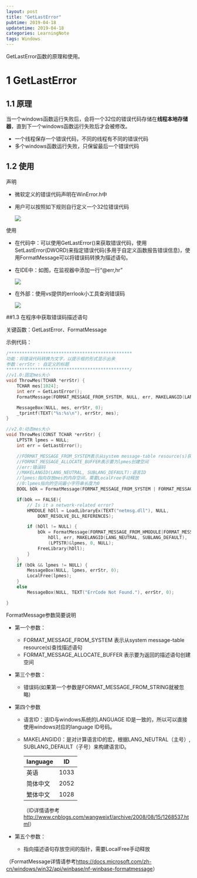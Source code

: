```yaml
---
layout: post
title: "GetLastError"
pubtime: 2019-04-18
updatetime: 2019-04-18
categories: LearningNote
tags: Windows
---
```


GetLastError函数的原理和使用。

# 1 GetLastError

## 1.1 原理

当一个windows函数运行失败后，会将一个32位的错误代码存储在**线程本地存储器**，直到下一个windows函数运行失败后才会被修改。

* 一个线程保存一个错误代码，不同的线程有不同的错误代码
* 多个windows函数运行失败，只保留最后一个错误代码

## 1.2 使用

声明

* 微软定义的错误代码声明在WinError.h中

* 用户可以按照如下规则自行定义一个32位错误代码

  ![](https://chrishuppor.github.io/image/Snipaste_2020-04-18_17-58-53.png)

使用

* 在代码中：可以使用GetLastError()来获取错误代码，使用SetLastError(DWORD)来指定错误代码(多用于自定义函数报告错误信息)，使用FormatMessage可以将错误码转换为描述语句。

* 在IDE中：如图，在监视器中添加一行“@err,hr”

  ![](https://chrishuppor.github.io/image/Snipaste_2020-04-18_17-44-15.png)

* 在外部：使用vs提供的errlook小工具查询错误码

  ![](https://chrishuppor.github.io/image/Snipaste_2020-04-18_17-55-32.png)

##1.3 在程序中获取错误码描述语句

关键函数：GetLastError、FormatMessage

示例代码：

```c
/***********************************************
功能：将错误代码转换为文字，以提示框的形式显示出来
参数：errStr : 自定义的标题
***********************************************/
//v1.0:固定mes大小
void ThrowMes(TCHAR *errStr) {
	TCHAR mes[1024];
	int err = GetLastError();
	FormatMessage(FORMAT_MESSAGE_FROM_SYSTEM, NULL, err, MAKELANGID(LANG_NEUTRAL, SUBLANG_DEFAULT), mes, 1024, NULL);

	MessageBox(NULL, mes, errStr, 0);
	_tprintf(TEXT("%s:%s\n"), errStr, mes);
}

//v2.0:动态mes大小
void ThrowMes(CONST TCHAR *errStr) {
	LPTSTR lpmes = NULL;
	int err = GetLastError();

	//FORMAT_MESSAGE_FROM_SYSTEM表示从system message-table resource(s)获取mes
	//FORMAT_MESSAGE_ALLOCATE_BUFFER表示要为lpmes创建空间
	//err:错误码
	//MAKELANGID(LANG_NEUTRAL, SUBLANG_DEFAULT):语言ID
	//lpmes:指向存放mes的内存空间，需要LocalFree手动释放
	//0:lpmes指向的空间最小字符串长度为0
	BOOL bOk = FormatMessage(FORMAT_MESSAGE_FROM_SYSTEM | FORMAT_MESSAGE_ALLOCATE_BUFFER, NULL, err, MAKELANGID(LANG_NEUTRAL, SUBLANG_DEFAULT), (LPTSTR)&lpmes, 0, NULL);

	if(bOk == FALSE){
		// Is it a network-related error?
		HMODULE hDll = LoadLibraryEx(TEXT("netmsg.dll"), NULL,
			DONT_RESOLVE_DLL_REFERENCES);

		if (hDll != NULL) {
			bOk = FormatMessage(FORMAT_MESSAGE_FROM_HMODULE|FORMAT_MESSAGE_IGNORE_INSERTS|FORMAT_MESSAGE_ALLOCATE_BUFFER,
				hDll, err, MAKELANGID(LANG_NEUTRAL, SUBLANG_DEFAULT),
				(LPTSTR)&lpmes, 0, NULL);
			FreeLibrary(hDll);
		}
	}
	if (bOk && lpmes != NULL) {
		MessageBox(NULL, lpmes, errStr, 0);
		LocalFree(lpmes);
	}
	else
		MessageBox(NULL, TEXT("ErrCode Not Found."), errStr, 0);

}
```
FormatMessage参数简要说明

* 第一个参数：

  * FORMAT_MESSAGE_FROM_SYSTEM 表示从system message-table resource(s)查找描述语句
  * FORMAT_MESSAGE_ALLOCATE_BUFFER 表示要为返回的描述语句创建空间

* 第三个参数：

  * 错误码(如果第一个参数是FORMAT_MESSAGE_FROM_STRING就被忽略)

* 第四个参数

  * 语言ID：该ID与windows系统的LANGUAGE ID是一致的，所以可以直接使用windows对应的language ID号码。

  * MAKELANGID()：是对计算语言ID的宏，根据LANG_NEUTRAL（主号）, SUBLANG_DEFAULT（子号）来构建语言ID。

    | language | ID   |
    | -------- | ---- |
    | 英语     | 1033 |
    | 简体中文 | 2052 |
    | 繁体中文 | 1028 |

    （ID详情请参考<http://www.cnblogs.com/wangweixf/archive/2008/08/15/1268537.html>）

* 第五个参数：

  * 指向描述语句存放空间的指针，需要LocalFree手动释放

（FormatMessage详情请参考<https://docs.microsoft.com/zh-cn/windows/win32/api/winbase/nf-winbase-formatmessage>）